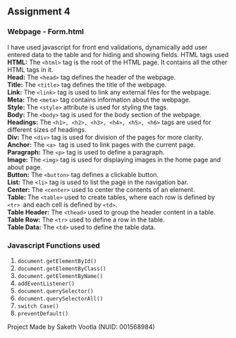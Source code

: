 
## Assignment 4 

### Webpage - Form.html

I have used javascript for front end validations, dynamically add user entered data to the table and for hiding and showing fields.
HTML tags used
<b>HTML:</b> The `<html>` tag is the root of the HTML page. It contains all the other HTML tags in it.<br>
<b>Head:</b> The `<head>` tag defines the header of the webpage.<br>
<b>Title:</b> The `<title>` tag defines the title of the webpage.<br>
<b>Link:</b> The `<link>` tag is used to link any external files for the webpage.<br>
<b>Meta:</b> The `<meta>` tag contains information about the webpage.<br>
<b>Style:</b> The `<style>` attribute is used for styling the tags. <br>
<b>Body:</b> The `<body>` tag is used for the body section of the webpage.<br>
<b>Headings:</b> The ```<h1>, <h2>, <h3>, <h4>, <h5>, <h6>``` tags are used for different sizes of headings.<br>
<b>Div:</b> The `<div>` tag is used for division of the pages for more clarity.<br>
<b>Anchor:</b> The `<a> `tag is used to link pages with the current page.<br>
<b>Paragraph:</b> The `<p>` tag is used to define a paragraph.<br>
<b>Image:</b> The `<img>` tag is used for displaying images in the home page and about page. <br>
<b>Button:</b> The `<button>` tag defines a clickable button. <br>
<b>List:</b> The `<li>` tag is used to list the page in the navigation bar.<br>
<b>Center:</b> The `<center>` used to center the contents of an element.<br>
<b>Table:</b> The `<table>` used to create tables, where each row is defined by `<tr> `and each cell is defined by `<td>`. <br>
<b>Table Header:</b> The `<thead>` used to group the header content in a table. <br>
<b>Table Row:</b> The `<tr>` used to define a row in the table.<br>
<b>Table Data:</b> The `<td>` used to define the table data.

### Javascript Functions used

1. `document.getElementById()`
2. `document.getElementByClass()`
3. `document.getElementByName()`
4. `addEventListener()`
5. `document.querySelector()`
6. `document.querySelectorAll()`
7. `switch Case()`
8. `preventDefault()`


Project Made by Saketh Vootla (NUID: 001568984)
